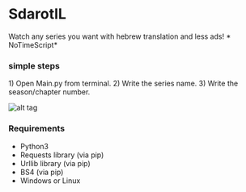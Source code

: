 # SdarotIL
Watch any series you want with hebrew translation and less ads! * NoTimeScript*

<h3>simple steps</h3>
1) Open Main.py from terminal.
2) Write the series name.
3) Write the season/chapter number.

![alt tag](https://i.imgrpost.com/imgr/2018/06/23/Screenshot.png)

<h3>Requirements</h3>
<ul>
  <li> Python3 </li>
  <li> Requests library (via pip) </li>
  <li> Urllib library (via pip) </li>
  <li> BS4 (via pip) </li>
  <li> Windows or Linux </li>
</ul>
